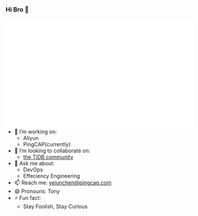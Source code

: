 ### Hi Bro 👋

<!--
**VelocityLight/VelocityLight** is a ✨ _special_ ✨ repository because its `README.md` (this file) appears on your GitHub profile.
-->

<img align='right' src="https://raw.githubusercontent.com/VelocityLight/velocitylight-github-stats/main/statics/overview.svg#gh-light-mode-only" />

- 🔭 I’m working on: 
  - Aliyun
  - PingCAP(currently)
- 👯 I’m looking to collaborate on:
  - [the TiDB community](https://tidb.io/archived/events/)
- 💬 Ask me about:
  - DevOps
  - Effeciency Engineering
- 📫 Reach me: yejunchen@pingcap.com
- 😄 Pronouns: Tony
- ⚡ Fun fact:
  - Stay Foolish, Stay Curious

